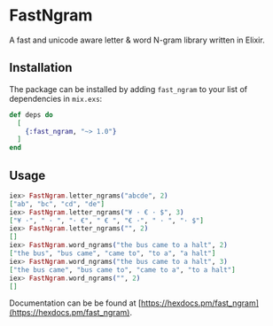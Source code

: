 # FastNgram

A fast and unicode aware letter & word N-gram library written in Elixir.

## Installation

The package can be installed by adding `fast_ngram` to your list of dependencies in `mix.exs`:

```elixir
def deps do
  [
    {:fast_ngram, "~> 1.0"}
  ]
end
```

## Usage
```elixir
iex> FastNgram.letter_ngrams("abcde", 2)
["ab", "bc", "cd", "de"]
iex> FastNgram.letter_ngrams("¥ · € · $", 3)
["¥ ·", " · ", "· €", " € ", "€ ·", " · ", "· $"]
iex> FastNgram.letter_ngrams("", 2)
[]
iex> FastNgram.word_ngrams("the bus came to a halt", 2)
["the bus", "bus came", "came to", "to a", "a halt"]
iex> FastNgram.word_ngrams("the bus came to a halt", 3)
["the bus came", "bus came to", "came to a", "to a halt"]
iex> FastNgram.word_ngrams("", 2)
[]
```

Documentation can be be found at [https://hexdocs.pm/fast_ngram](https://hexdocs.pm/fast_ngram).


